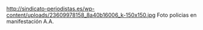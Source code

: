 http://sindicato-periodistas.es/wp-content/uploads/23609978158_8a40b16006_k-150x150.jpg
Foto policias en manifestación A.A.
